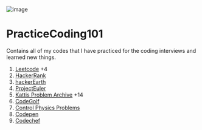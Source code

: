 ![image](https://github.com/aghoshpro/InterviewCoding101/assets/71174892/39428c57-5867-42bd-b3f9-1c2d35df813c)

# PracticeCoding101
Contains all of my codes that I have practiced for the coding interviews and learned new things.

1. [Leetcode](https://leetcode.com/problemset/all/) +4
2. [HackerRank](https://www.hackerrank.com/)
3. [hackerEarth](https://www.hackerearth.com/practice/)
4. [ProjectEuler](https://projecteuler.net/about)
5. [Kattis Problem Archive](https://open.kattis.com/) +14
6. [CodeGolf](https://code.golf/)
7. [Control Physics Problems](https://controlchallenge.edu.hendeby.se/)
8. [Codepen](https://codepen.io/)
9. [Codechef](https://www.codechef.com/practice)

